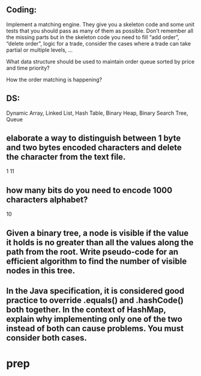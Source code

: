 ## Coding:
Implement a matching engine.
They give you a skeleton code and some unit tests that you should pass as many of them as possible.
Don’t remember all the missing parts but in the skeleton code you need to fill “add order”, “delete order”,
logic for a trade, consider the cases where a trade can take partial or multiple levels, ...

What data structure should be used to maintain order queue sorted by price and time priority?

How the order matching is happening?

## DS:
Dynamic Array, Linked List, Hash Table, Binary Heap, Binary Search Tree, Queue

## elaborate a way to distinguish between 1 byte and two bytes encoded characters and delete the character from the text file.
1 11
## how many bits do you need to encode 1000 characters alphabet?
10
## Given a binary tree, a node is visible if the value it holds is no greater than all the values along the path from the root. Write pseudo-code for an efficient algorithm to find the number of visible nodes in this tree.

## In the Java specification, it is considered good practice to override .equals() and .hashCode() both together. In the context of HashMap, explain why implementing only one of the two instead of both can cause problems. You must consider both cases.
# prep
